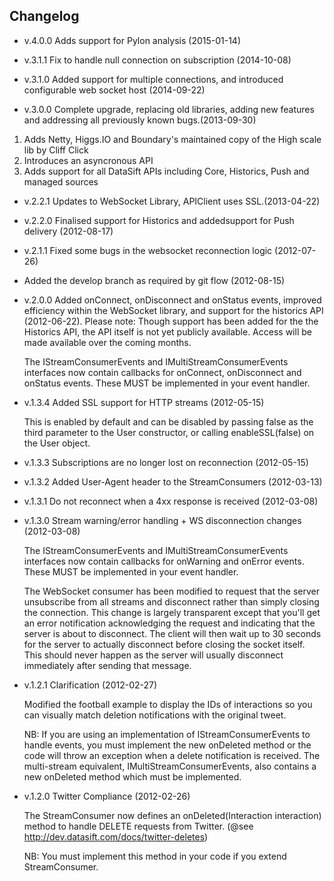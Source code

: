 Changelog
---------
* v.4.0.0 Adds support for Pylon analysis (2015-01-14)

* v.3.1.1 Fix to handle null connection on subscription (2014-10-08)

* v.3.1.0 Added support for multiple connections, and introduced configurable web socket host (2014-09-22)

* v.3.0.0 Complete upgrade, replacing old libraries, adding new features and addressing all previously known bugs.(2013-09-30)

1. Adds Netty, Higgs.IO and Boundary's maintained copy of the High scale lib by Cliff Click
2. Introduces an asyncronous API
3. Adds support for all DataSift APIs including Core, Historics, Push and managed sources

* v.2.2.1 Updates to WebSocket Library, APIClient uses SSL.(2013-04-22)

* v.2.2.0 Finalised support for Historics and addedsupport for Push
          delivery (2012-08-17)

* v.2.1.1 Fixed some bugs in the websocket reconnection logic (2012-07-26)

* Added the develop branch as required by git flow (2012-08-15)

* v.2.0.0 Added onConnect, onDisconnect and onStatus events, improved
          efficiency within the WebSocket library, and support for the
          historics API (2012-06-22). Please note: Though support has been
          added for the the Historics API, the API itself is not yet publicly
          available. Access will be made available over the coming months.

  The IStreamConsumerEvents and IMultiStreamConsumerEvents interfaces now
  contain callbacks for onConnect, onDisconnect and onStatus events. These
  MUST be implemented in your event handler.

* v.1.3.4 Added SSL support for HTTP streams (2012-05-15)

  This is enabled by default and can be disabled by passing false as the third
  parameter to the User constructor, or calling enableSSL(false) on the User
  object.

* v.1.3.3 Subscriptions are no longer lost on reconnection (2012-05-15)

* v.1.3.2 Added User-Agent header to the StreamConsumers (2012-03-13)

* v.1.3.1 Do not reconnect when a 4xx response is received (2012-03-08)

* v.1.3.0 Stream warning/error handling + WS disconnection changes (2012-03-08)

  The IStreamConsumerEvents and IMultiStreamConsumerEvents interfaces now
  contain callbacks for onWarning and onError events. These MUST be implemented
  in your event handler.

  The WebSocket consumer has been modified to request that the server
  unsubscribe from all streams and disconnect rather than simply closing
  the connection. This change is largely transparent except that you'll get
  an error notification acknowledging the request and indicating that the
  server is about to disconnect. The client will then wait up to 30 seconds
  for the server to actually disconnect before closing the socket itself. This
  should never happen as the server will usually disconnect immediately after
  sending that message.

* v.1.2.1 Clarification (2012-02-27)

  Modified the football example to display the IDs of interactions so you can
  visually match deletion notifications with the original tweet.

  NB: If you are using an implementation of IStreamConsumerEvents to handle
  events, you must implement the new onDeleted method or the code will throw
  an exception when a delete notification is received. The multi-stream
  equivalent, IMultiStreamConsumerEvents, also contains a new onDeleted
  method which must be implemented.

* v.1.2.0 Twitter Compliance (2012-02-26)

  The StreamConsumer now defines an onDeleted(Interaction interaction) method
  to handle DELETE requests from Twitter.
  (@see http://dev.datasift.com/docs/twitter-deletes)

  NB: You must implement this method in your code if you extend StreamConsumer.
